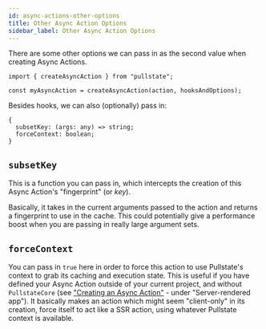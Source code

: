 ```yaml
---
id: async-actions-other-options
title: Other Async Action Options
sidebar_label: Other Async Action Options
---
```


There are some other options we can pass in as the second value when creating Async Actions.

```tsx
import { createAsyncAction } from "pullstate";

const myAsyncAction = createAsyncAction(action, hooksAndOptions);
```

Besides hooks, we can also (optionally) pass in:

```
{
  subsetKey: (args: any) => string;
  forceContext: boolean;
}
```

## `subsetKey`

This is a function you can pass in, which intercepts the creation of this Async Action's "fingerprint" (or _key_).

Basically, it takes in the current arguments passed to the action and returns a fingerprint to use in the cache. This could potentially give a performance boost when you are passing in really large argument sets.

## `forceContext`

You can pass in `true` here in order to force this action to use Pullstate's context to grab its caching and execution state. This is useful if you have defined your Async Action outside of your current project, and without `PullstateCore` (see ["Creating an Async Action"](async-actions-creating.md) - under "Server-rendered app"). It basically makes an action which might seem "client-only" in its creation, force itself to act like a SSR action, using whatever Pullstate context is available.
